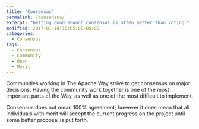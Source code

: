 ```yaml
---
title: "Consensus"
permalink: /consensus/
excerpt: "Getting good enough consensus is often better than voting."
modified: 2017-01-14T10:05:00-05:00
categories:
  - Consensus
tags:
  - Consensus
  - Community
  - Open
  - Merit
---
```


Communities working in The Apache Way strive to get consensus on major decisions. Having the community work together is one of the most important parts of the Way, as well as one of the most difficult to implement.

Consensus does not mean 100% agreement; however it does mean that all individuals with merit will accept the current progress on the project until some better proposal is put forth.